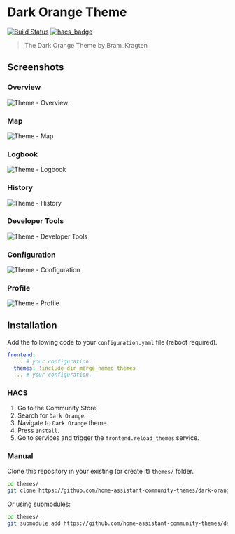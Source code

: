 # Dark Orange Theme

[![Build Status](https://www.travis-ci.org/home-assistant-community-themes/dark-orange.svg?branch=master)](https://www.travis-ci.org/home-assistant-community-themes/dark-orange)
[![hacs_badge](https://img.shields.io/badge/HACS-Default-orange.svg)](https://github.com/hacs/integration)

> The Dark Orange Theme by Bram_Kragten

## Screenshots

### Overview

![Theme - Overview](https://raw.githubusercontent.com/home-assistant-community-themes/dark-orange/master/docs/theme-overview.png)

### Map

![Theme - Map](https://raw.githubusercontent.com/home-assistant-community-themes/dark-orange/master/docs/theme-map.png)

### Logbook

![Theme - Logbook](https://raw.githubusercontent.com/home-assistant-community-themes/dark-orange/master/docs/theme-logbook.png)

### History

![Theme - History](https://raw.githubusercontent.com/home-assistant-community-themes/dark-orange/master/docs/theme-history.png)

### Developer Tools

![Theme - Developer Tools](https://raw.githubusercontent.com/home-assistant-community-themes/dark-orange/master/docs/theme-developer-tools.png)

### Configuration

![Theme - Configuration](https://raw.githubusercontent.com/home-assistant-community-themes/dark-orange/master/docs/theme-configuration.png)

### Profile

![Theme - Profile](https://raw.githubusercontent.com/home-assistant-community-themes/dark-orange/master/docs/theme-profile.png)

## Installation

Add the following code to your `configuration.yaml` file (reboot required).

```yaml
frontend:
  ... # your configuration.
  themes: !include_dir_merge_named themes
  ... # your configuration.
```

### HACS

1. Go to the Community Store.
2. Search for `Dark Orange`.
3. Navigate to `Dark Orange` theme.
4. Press `Install`.
6. Go to services and trigger the `frontend.reload_themes` service.

### Manual

Clone this repository in your existing (or create it) `themes/` folder.

```bash
cd themes/
git clone https://github.com/home-assistant-community-themes/dark-orange.git
```

Or using submodules:

```bash
cd themes/
git submodule add https://github.com/home-assistant-community-themes/dark-orange.git
```
